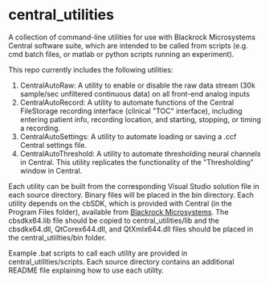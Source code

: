 # central_utilities
A collection of command-line utilities for use with Blackrock Microsystems Central software suite, which are intended to be called from scripts (e.g. cmd batch files, or matlab or python scripts running an experiment).

This repo currently includes the following utilities:
1. CentralAutoRaw: A utility to enable or disable the raw data stream (30k sample/sec unfiltered continuous data) on all front-end analog inputs
2. CentralAutoRecord: A utility to automate functions of the Central FileStorage recording interface (clinical "TOC" interface), including entering patient info, recording location, and starting, stopping, or timing a recording.
3. CentralAutoSettings: A utility to automate loading or saving a .ccf Central settings file.
4. CentralAutoThreshold: A utility to automate thresholding neural channels in Central. This utility replicates the functionality of the "Thresholding" window in Central.

Each utility can be built from the corresponding Visual Studio solution file in each source directory. Binary files will be placed in the bin directory. Each utility depends on the cbSDK, which is provided with Central (in the Program Files folder), available from [Blackrock Microsystems](https://www.blackrockmicro.com/technical-support/software-downloads/). The cbsdkx64.lib file should be copied to central_utilities/lib and the cbsdkx64.dll, QtCorex644.dll, and QtXmlx644.dll files should be placed in the central_utiilties/bin folder.

Example .bat scripts to call each utility are provided in central_utilities/scripts. Each source directory contains an additional README file explaining how to use each utility.

